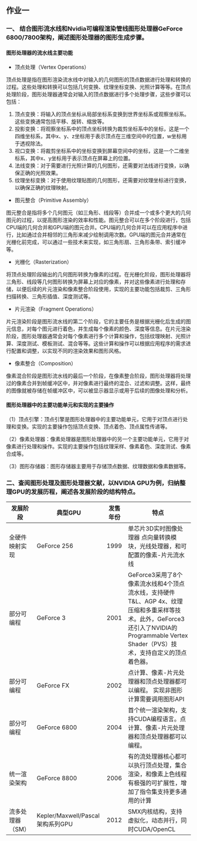 ## 作业一

### 一、 结合图形流水线和Nvidia可编程渲染管线图形处理器GeForce 6800/7800架构，阐述图形处理器的图形生成步骤。

#### 图形处理器的流水线主要功能

- 顶点处理（Vertex Operations） 

顶点处理是指在图形渲染流水线中对输入的几何图形的顶点数据进行处理和转换的过程。这些处理和转换可以包括几何变换、纹理坐标变换、光照计算等等。在顶点处理阶段，图形处理器通常会对输入的顶点数据进行多个处理步骤，这些步骤可以包括：

1. 顶点变换：将输入的顶点坐标从局部坐标系变换到世界坐标系或观察坐标系。这些变换通常包括平移、旋转、缩放等。
2. 投影变换：将观察坐标系中的顶点坐标转换为裁剪坐标系中的坐标，这是一个四维坐标系，其中x、y、z坐标用于表示顶点在三维空间中的位置，w坐标用于透视除法。
3. 视口变换：将裁剪坐标系中的坐标变换到屏幕空间中的坐标，这是一个二维坐标系，其中x、y坐标用于表示顶点在屏幕上的位置。
4. 法线变换：对于需要进行光照计算的几何图形，还需要对法线进行变换，以确保正确的光照效果。
5. 纹理坐标变换：对于使用纹理贴图的几何图形，还需要对纹理坐标进行变换，以确保正确的纹理映射。

- 图元整合（Primitive Assembly）

图元整合是指将多个几何图元（如三角形、线段等）合并成一个或多个更大的几何图元的过程，以提高图形渲染的效率和性能。图元整合可以在多个阶段进行，包括CPU端的几何合并和GPU端的图元合并。CPU端的几何合并可以在应用程序中进行，比如通过合并相邻的三角形来减少绘制调用次数。GPU端的图元合并通常在光栅化前完成，可以通过一些技术来实现，如三角形扇、三角形条带、索引缓冲等。

- 光栅化（Rasterization）

将顶点处理阶段输出的几何图形转换为像素的过程。在光栅化阶段，图形处理器将三角形、线段等几何图形转换为屏幕上对应的像素，并对这些像素进行处理和存储，以便后续的片元渲染和像素整合阶段使用，实现的主要功能包括裁剪、三角形扫描转换、三角形插值、深度测试等。

- 片元渲染（Fragment Operations）

片元渲染阶段是图形流水线的第二个阶段，它的主要任务是根据光栅化后生成的图元信息，对每个图元进行着色，并生成每个像素的颜色、深度等信息。在片元渲染阶段，图形处理器通常会对每个像素进行多个计算和操作，包括纹理映射、光照计算、深度测试、模板测试、混合等等。这些计算和操作可以根据应用程序的需求进行配置和调整，以实现不同的渲染效果和图形风格。

- 像素整合（Composition） 

像素混合阶段是图形流水线的最后一个阶段，在像素整合阶段，图形处理器将处理过的像素合并到帧缓冲区中，并对像素进行最终的混合、过滤和调整。这样，最终的图像就被存储在帧缓冲区中，可以被显示器显示或用于后续的图像处理和分析。

#### 图形处理器中的主要功能单元和实现的主要操作

（1）顶点引擎：顶点引擎是图形处理器中的主要功能单元，它用于对顶点进行处理和变换。实现的主要操作包括顶点变换、顶点着色、顶点属性传递等。

（2）像素处理器：像素处理器是图形处理器中的另一个主要功能单元，它用于对像素进行处理和操作。实现的主要操作包括纹理采样、像素着色、深度测试、像素合成等。

（3）图形存储器：图形存储器主要用于存储顶点数据、纹理数据和像素数据等。

### 二、查阅图形处理及图形处理器文献，以NVIDIA GPU为例，归纳整理GPU的发展历程，阐述各发展阶段的结构特点。

| **发展阶段**     | **典型**GPU                      | **发售年份** | **特点**                                                     |
| ---------------- | -------------------------------- | ------------ | ------------------------------------------------------------ |
| 全硬件映射实现   | GeForce 256                      | 1999         | 单芯片3D实时图像处理器 点向量转换模块，光线处理器，和可配置的像素-片元流水线 |
| 部分可编程       | GeForce 3                        | 2001         | GeForce3采用了8个像素流水线和4个顶点流水线，支持硬件T&L、AGP 4x、纹理压缩和多重采样等技术。此外，GeForce3还引入了NVIDIA的Programmable Vertex Shader（PVS）技术，支持自定义的顶点着色器。 |
| 部分可编程       | GeForce FX                       | 2002         | 点计算、像素-片元处理器和顶点处理器都可以编程。 实现非图形计算需要调用图形API |
| 部分可编程       | GeForce 6800                     | 2004         | 首个统一渲染架构，支持CUDA编程语言。点计算、像素-片元处理器和顶点处理器都可以编程。 |
| 统一渲染架构     | GeForce 8800                     | 2006         | 有的流处理器核心都可以执行顶点处理，集合渲染，和像素上色线程有极强的可扩展性，增加了指令集支持更多通用的计算 |
| 流多处理器（SM） | Kepler/Maxwell/Pascal架构系列GPU | 2012         | SMX内核结构，支持虚拟化，动态并行，同时CUDA/OpenCL           |

